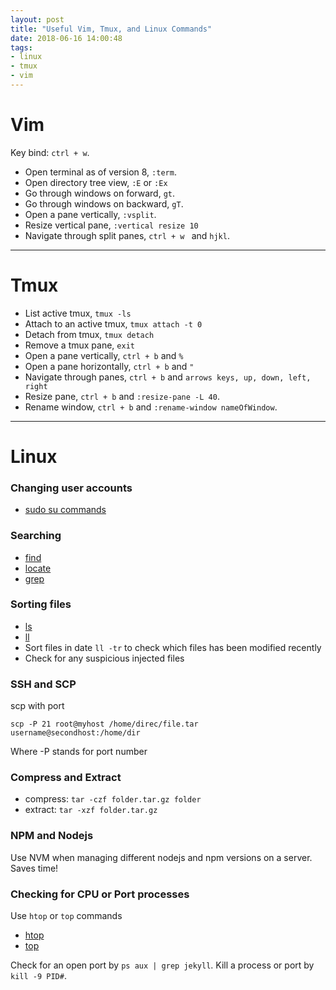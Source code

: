 ```yaml
---
layout: post
title: "Useful Vim, Tmux, and Linux Commands"
date: 2018-06-16 14:00:48
tags:
- linux
- tmux
- vim
---
```


# Vim

Key bind: `ctrl + w`.

- Open terminal as of version 8, `:term`.
- Open directory tree view, `:E` or `:Ex`
- Go through windows on forward, `gt`.
- Go through windows on backward, `gT`.
- Open a pane vertically, `:vsplit`.
- Resize vertical pane, `:vertical resize 10`
- Navigate through split panes, `ctrl + w ` and `hjkl`.

-----

# Tmux

- List active tmux, `tmux -ls`
- Attach to an active tmux, `tmux attach -t 0`
- Detach from tmux, `tmux detach`
- Remove a tmux pane, `exit`
- Open a pane vertically, `ctrl + b` and `%`
- Open a pane horizontally, `ctrl + b` and `"`
- Navigate through panes, `ctrl + b` and `arrows keys, up, down, left, right`
- Resize pane, `ctrl + b` and `:resize-pane -L 40`.
- Rename window, `ctrl + b` and `:rename-window nameOfWindow`.

-----

# Linux

### Changing user accounts

- [sudo su commands](https://help.ubuntu.com/community/RootSudo)

### Searching

- [find](https://help.ubuntu.com/community/find)
- [locate]()
- [grep](https://help.ubuntu.com/community/grep)

### Sorting files

- [ls]()
- [ll]()
- Sort files in date `ll -tr` to check which files has been modified recently
- Check for any suspicious injected files

### SSH and SCP

scp with port

`scp -P 21 root@myhost /home/direc/file.tar username@secondhost:/home/dir`

Where -P stands for port number

### Compress and Extract

- compress: `tar -czf folder.tar.gz folder`
- extract: `tar -xzf folder.tar.gz`

### NPM and Nodejs

Use NVM when managing different nodejs and npm versions on a server. Saves time!

### Checking for CPU or Port processes

Use `htop` or `top` commands

- [htop]()
- [top]()

Check for an open port by `ps aux | grep jekyll`.
Kill a process or port by `kill -9 PID#`.
